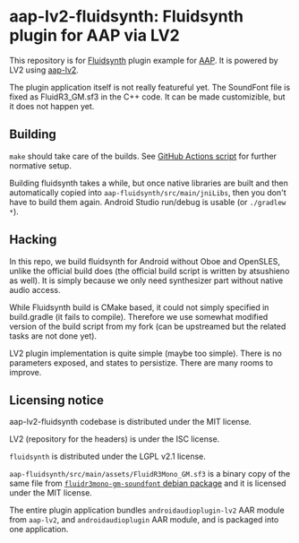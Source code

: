 # aap-lv2-fluidsynth: Fluidsynth plugin for AAP via LV2

This repository is for [Fluidsynth](https://github.com/FluidSynth/fluidsynth) plugin example for [AAP](https://github.com/atsushieno/android-audio-plugin-framework/). It is powered by LV2 using [aap-lv2](https://github.com/atsushieno/aap-lv2/).

The plugin application itself is not really featureful yet. The SoundFont file is fixed as FluidR3_GM.sf3 in the C++ code. It can be made customizible, but it does not happen yet.

## Building

`make` should take care of the builds. See [GitHub Actions script](.github/workflows/actions.yml) for further normative setup.

Building fluidsynth takes a while, but once native libraries are built and then automatically copied into `aap-fluidsynth/src/main/jniLibs`, then you don't have to build them again. Android Studio run/debug is usable (or `./gradlew *`).

## Hacking

In this repo, we build fluidsynth for Android without Oboe and OpenSLES, unlike the official build does (the official build script is written by atsushieno as well). It is simply because we only need synthesizer part without native audio access.

While Fluidsynth build is CMake based, it could not simply specified in build.gradle (it fails to compile). Therefore we use somewhat modified version of the build script from my fork (can be upstreamed but the related tasks are not done yet).

LV2 plugin implementation is quite simple (maybe too simple). There is no parameters exposed, and states to persistize. There are many rooms to improve.

## Licensing notice

aap-lv2-fluidsynth codebase is distributed under the MIT license.

LV2 (repository for the headers) is under the ISC license.

`fluidsynth` is distributed under the LGPL v2.1 license.

`aap-fluidsynth/src/main/assets/FluidR3Mono_GM.sf3` is a binary copy of the same file from [`fluidr3mono-gm-soundfont` debian package](https://ubuntu.pkgs.org/18.04/ubuntu-universe-amd64/fluidr3mono-gm-soundfont_2.315-4_all.deb.html) and it is licensed under the MIT license.

The entire plugin application bundles `androidaudioplugin-lv2` AAR module from `aap-lv2`, and `androidaudioplugin` AAR module, and is packaged into one application.
